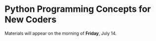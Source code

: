 # Python Programming Concepts for New Coders

Materials will appear on the morning of **Friday**, July 14.
